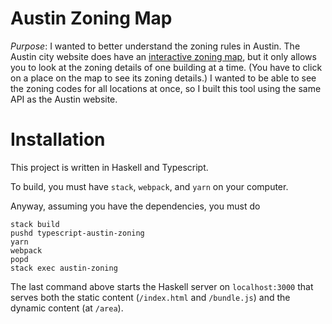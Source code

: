 # Austin Zoning Map

*Purpose*: I wanted to better understand the zoning rules in Austin. The Austin city website does have an [interactive zoning map](http://www.austintexas.gov/GIS/ZoningProfile/), but it only allows you to look at the zoning details of one building at a time. (You have to click on a place on the map to see its zoning details.) I wanted to be able to see the zoning codes for all locations at once, so I built this tool using the same API as the Austin website.

# Installation
This project is written in Haskell and Typescript.

To build, you must have `stack`, `webpack`, and `yarn` on your computer.

Anyway, assuming you have the dependencies, you must do
```
stack build
pushd typescript-austin-zoning
yarn
webpack
popd
stack exec austin-zoning
```

The last command above starts the Haskell server on `localhost:3000` that serves both the static content (`/index.html` and `/bundle.js`) and the dynamic content (at `/area`).
